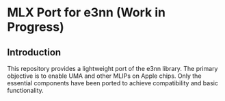 # MLX Port for e3nn (Work in Progress)

## Introduction
This repository provides a lightweight port of the e3nn library. The primary objective is to enable UMA and other MLIPs on Apple chips. Only the essential components have been ported to achieve compatibility and basic functionality.
